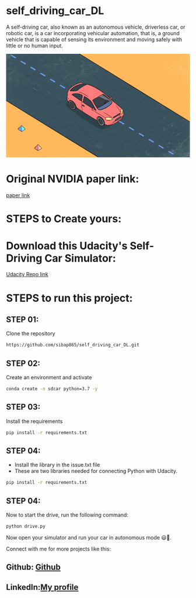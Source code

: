 # self_driving_car_DL

A self-driving car, also known as an autonomous vehicle, driverless car, or robotic car, is a car incorporating vehicular automation, that is, a ground vehicle that is capable of sensing its environment and moving safely with little or no human input.


![alt text](https://github.com/sibap865/datasets-for-project/blob/main/screenshots/self-driving-cars.gif)

# Original NVIDIA paper link:
[paper link](https://github.com/sibap865/self_driving_car_DL/blob/main/end-to-end-dl-using-px.pdf)

# STEPS to Create yours:

# Download this Udacity's Self-Driving Car Simulator:

[Udacity Repo link](https://github.com/udacity/self-driving-car-sim)




# STEPS to run this project:


## STEP 01:
Clone the repository

```bash
https://github.com/sibap865/self_driving_car_DL.git
```

## STEP 02:
Create an environment and activate


```bash
conda create -n sdcar python=3.7 -y
```

## STEP 03:
Install the requirements


```bash
pip install -r requirements.txt
```
## STEP 04:
* Install the library in the issue.txt file
* These are two libraries needed for connecting Python with Udacity.

```bash
pip install -r requirements.txt
```

## STEP 04:
Now to start the drive, run the following command:


```bash
python drive.py
```

Now open your simulator and run your car in autonomous mode 😃🚗.


Connect with me for more projects like this:
## Github: [Github](https://github.com/sibap865)
## LinkedIn:[My profile](https://www.linkedin.com/in/sibaprasad-naik-behera-98043b1ba/)
